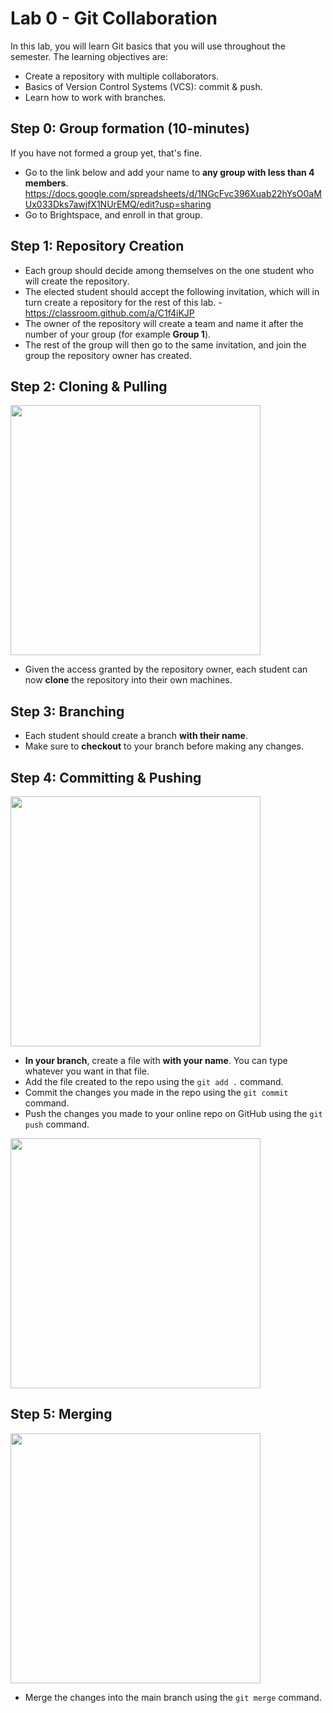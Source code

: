 # Lab 0 - Git Collaboration

In this lab, you will learn Git basics that you will use throughout the semester. The learning objectives are:
- Create a repository with multiple collaborators.
- Basics of Version Control Systems (VCS): commit & push.
- Learn how to work with branches.


## Step 0: Group formation (10-minutes)
If you have not formed a group yet, that's fine.

- Go to the link below and add your name to **any group with less than 4 members**.
https://docs.google.com/spreadsheets/d/1NGcFvc396Xuab22hYsO0aMUx033Dks7awjfX1NUrEMQ/edit?usp=sharing
- Go to Brightspace, and enroll in that group.

## Step 1: Repository Creation
- Each group should decide among themselves on the one student who will create the repository.
- The elected student should accept the following invitation, which will in turn create a repository for the rest of this lab.	- https://classroom.github.com/a/C1f4iKJP
- The owner of the repository will create a team and name it after the number of your group (for example **Group 1**).
- The rest of the group will then go to the same invitation, and join the group the repository owner has created.

## Step 2: Cloning & Pulling
<img src="https://i.imgflip.com/6ghjvl.jpg" width=400/>

- Given the access granted by the repository owner, each student can now **clone** the repository into their own machines.
## Step 3: Branching
- Each student should create a branch **with their name**.
- Make sure to **checkout** to your branch before making any changes.
  
## Step 4: Committing & Pushing
<img src="https://raw.githubusercontent.com/hendrixroa/in-case-of-fire-1/master/in_case_of_fire.png" width=400>

- **In your branch**, create a file with **with your name**. You can type whatever you want in that file.
- Add the file created to the repo using the `git add .` command.
- Commit the changes you made in the repo using the `git commit` command.
- Push the changes you made to your online repo on GitHub using the `git push` command.
<img src="https://i.imgflip.com/6ghjig.jpg" width=400/>

## Step 5: Merging
<img src="https://i.gifer.com/origin/af/af5390cd28dc7e4c826392b670991ee0.gif" width=400>

- Merge the changes into the main branch using the `git merge` command.
